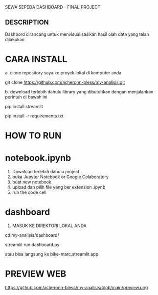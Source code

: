 SEWA SEPEDA DASHBOARD - FINAL PROJECT

## DESCRIPTION

Dashbord dirancang untuk menvisualisasikan hasil olah data yang telah dilakukan


# CARA INSTALL
a. clone repository saya ke proyek lokal di komputer anda

git clone https://github.com/acheronn-bless/my-analisis.git

b. download terlebih dahulu library yang dibutuhkan dengan menjalankan perintah di bawah ini

pip install streamlit

pip install -r requirements.txt


# HOW TO RUN

# notebook.ipynb
1. Download terlebih dahulu project
2. buka  Jupyter Notebook or Google Colaboratory 
3. buat new notebook
4. upload dan pilih file yang ber extension .ipynb
5. run the code cell

# dashboard
1. MASUK KE DIREKTORI LOKAL ANDA

cd my-analisis/dashboard/

streamlit run dashboard.py

atau bisa langsung ke bike-marc.streamlit.app

# PREVIEW WEB

https://github.com/acheronn-bless/my-analisis/blob/main/preview.png


